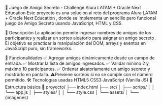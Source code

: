 🎁 Juego de Amigo Secreto - Challenge Alura LATAM + Oracle Next Education
Este proyecto es una solución al reto del programa Alura LATAM + Oracle Next Education , donde se implementa un sencillo pero funcional juego de Amigo Secreto usando JavaScript, HTML y CSS.

🧠 Descripción
La aplicación permite ingresar nombres de amigos de los participantes y realizar un sorteo aleatorio para asignar un amigo secreto . El objetivo es practicar la manipulación del DOM, arrays y eventos en JavaScript puro, sin frameworks.

🚀 Funcionalidades
✅ Agregar amigos dinámicamente desde un campo de entrada.
✅ Mostrar la lista de amigos ingresados.
✅ Validar mínimo 2 y máximo 10 participantes.
✅ Ordenar aleatoriamente un amigo secreto y mostrarlo en pantalla.
⚠️Previene sorteos si no se cumple con el número permitido.
🛠 Tecnologías usadas
HTML5
CSS3
JavaScript (Vanilla JS)
📂 Estructura básica
📁 proyecto/
├── index.html
├── src/
│   ├── scrips/
│   │   └── app.js
│   ├── styles/
│   │   └── style.css
│   └── assets/
│       └── (imágenes)
